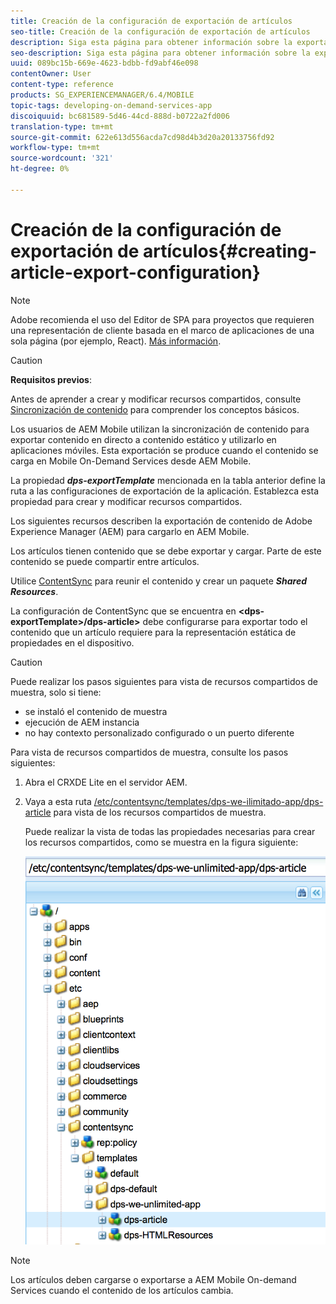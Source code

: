 ```yaml
---
title: Creación de la configuración de exportación de artículos
seo-title: Creación de la configuración de exportación de artículos
description: Siga esta página para obtener información sobre la exportación de contenido de Adobe Experience Manager (AEM) para cargarlo en AEM Mobile.
seo-description: Siga esta página para obtener información sobre la exportación de contenido de Adobe Experience Manager (AEM) para cargarlo en AEM Mobile.
uuid: 089bc15b-669e-4623-bdbb-fd9abf46e098
contentOwner: User
content-type: reference
products: SG_EXPERIENCEMANAGER/6.4/MOBILE
topic-tags: developing-on-demand-services-app
discoiquuid: bc681589-5d46-44cd-888d-b0722a2fd006
translation-type: tm+mt
source-git-commit: 622e613d556acda7cd98d4b3d20a20133756fd92
workflow-type: tm+mt
source-wordcount: '321'
ht-degree: 0%

---
```



# Creación de la configuración de exportación de artículos{#creating-article-export-configuration}

>[!NOTE]
>
>Adobe recomienda el uso del Editor de SPA para proyectos que requieren una representación de cliente basada en el marco de aplicaciones de una sola página (por ejemplo, React). [Más información](/help/sites-developing/spa-overview.md).

>[!CAUTION]
>
>**Requisitos previos**:
>
>Antes de aprender a crear y modificar recursos compartidos, consulte [Sincronización de contenido](/help/mobile/mobile-ondemand-contentsync.md) para comprender los conceptos básicos.

Los usuarios de AEM Mobile utilizan la sincronización de contenido para exportar contenido en directo a contenido estático y utilizarlo en aplicaciones móviles. Esta exportación se produce cuando el contenido se carga en Mobile On-Demand Services desde AEM Mobile.

La propiedad ***dps-exportTemplate*** mencionada en la tabla anterior define la ruta a las configuraciones de exportación de la aplicación. Establezca esta propiedad para crear y modificar recursos compartidos.

Los siguientes recursos describen la exportación de contenido de Adobe Experience Manager (AEM) para cargarlo en AEM Mobile.

Los artículos tienen contenido que se debe exportar y cargar. Parte de este contenido se puede compartir entre artículos.

Utilice [ContentSync](/help/mobile/mobile-ondemand-contentsync.md) para reunir el contenido y crear un paquete ***Shared Resources***.

La configuración de ContentSync que se encuentra en **&lt;dps-exportTemplate>/dps-article>** debe configurarse para exportar todo el contenido que un artículo requiere para la representación estática de propiedades en el dispositivo.

>[!CAUTION]
>
>Puede realizar los pasos siguientes para vista de recursos compartidos de muestra, solo si tiene:
>
>* se instaló el contenido de muestra
>* ejecución de AEM instancia
>* no hay contexto personalizado configurado o un puerto diferente

>



Para vista de recursos compartidos de muestra, consulte los pasos siguientes:

1. Abra el CRXDE Lite en el servidor AEM.
1. Vaya a esta ruta [/etc/contentsync/templates/dps-we-ilimitado-app/dps-article](http://localhost:4502/crx/de/index.jsp#/etc/contentsync/templates/dps-we-unlimited-app/dps-article) para vista de los recursos compartidos de muestra.

   Puede realizar la vista de todas las propiedades necesarias para crear los recursos compartidos, como se muestra en la figura siguiente:

   ![chlimage_1-134](assets/chlimage_1-134.png)

>[!NOTE]
>
>Los artículos deben cargarse o exportarse a AEM Mobile On-demand Services cuando el contenido de los artículos cambia.

